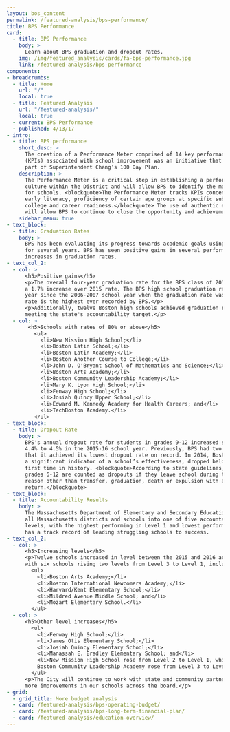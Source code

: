 ```yaml
---
layout: bos_content
permalink: /featured-analysis/bps-performance/
title: BPS Performance
card:
  - title: BPS Performance
    body: >
      Learn about BPS graduation and dropout rates.
    img: /img/featured_analysis/cards/fa-bps-performance.jpg
    link: /featured-analysis/bps-performance
components:
- breadcrumbs:
  - title: Home
    url: "/"
    local: true
  - title: Featured Analysis
    url: "/featured-analysis/"
    local: true
  - current: BPS Performance
  - published: 4/13/17
- intro:
  - title: BPS performance
    short_desc: >
      The creation of a Performance Meter comprised of 14 key performance indicators 
      (KPIs) associated with school improvement was an initiative that developed as 
      part of Superintendent Chang’s 100 Day Plan.
    description: >
      The Performance Meter is a critical step in establishing a performance management 
      culture within the District and will allow BPS to identify the most effective supports 
      for schools. <blockquote>The Performance Meter tracks KPIs concentrated on the achievement gap, 
      early literacy, proficiency of certain age groups at specific subjects, and 
      college and career readiness.</blockquote> The use of authentic evidence and data 
      will allow BPS to continue to close the opportunity and achievement gap. 
    sidebar_menu: true    
- text_block:
  - title: Graduation Rates
    body: >
      BPS has been evaluating its progress towards academic goals using measurable outcomes 
      for several years. BPS has seen positive gains in several performance metrics including 
      increases in graduation rates.
- text_col_2:
  - col: >
      <h5>Positive gains</h5>
      <p>The overall four-year graduation rate for the BPS class of 2016 was 72.4%. This represents 
      a 1.7% increase over 2015 rate. The BPS high school graduation rate has increased each 
      year since the 2006-2007 school year when the graduation rate was 57.9%. The 2016 graduation 
      rate is the highest ever recorded by BPS.</p>
      <p>Additionally, twelve Boston high schools achieved graduation rates of 80% or above, 
      meeting the state's accountability target.</p>
  - col: >
       <h5>Schools with rates of 80% or above</h5>
         <ul>
           <li>New Mission High School;</li>
           <li>Boston Latin School;</li>
           <li>Boston Latin Academy;</li>
           <li>Boston Another Course to College;</li>
           <li>John D. O'Bryant School of Mathematics and Science;</li>
           <li>Boston Arts Academy;</li>
           <li>Boston Community Leadership Academy;</li>
           <li>Mary K. Lyon High School;</li>
           <li>Fenway High School;</li>
           <li>Josiah Quincy Upper School;</li>
           <li>Edward M. Kennedy Academy for Health Careers; and</li>
           <li>TechBoston Academy.</li>
         </ul>
- text_block:
  - title: Dropout Rate
    body: >
      BPS's annual dropout rate for students in grades 9-12 increased slightly from 
      4.4% to 4.5% in the 2015-16 school year. Previously, BPS had two consecutive years 
      that it achieved its lowest dropout rate on record. In 2014, Boston’s dropout rate, 
      a significant indicator of a school’s effectiveness, dropped below 4% for the 
      first time in history. <blockquote>According to state guidelines, students in 
      grades 6-12 are counted as dropouts if they leave school during the year for any 
      reason other than transfer, graduation, death or expulsion with an option to 
      return.</blockquote>
- text_block:
  - title: Accountability Results
    body: >
      The Massachusetts Department of Elementary and Secondary Education (DESE) classifies 
      all Massachusetts districts and schools into one of five accountability and assistance 
      levels, with the highest performing in Level 1 and lowest performing in Level 5. Boston 
      has a track record of leading struggling schools to success. 
- text_col_2:
  - col: >
      <h5>Increasing levels</h5>
      <p>Twelve schools increased in level between the 2015 and 2016 accountability reports 
      with six schools rising two levels from Level 3 to Level 1, including:</p>
        <ul>
          <li>Boston Arts Academy;</li>
          <li>Boston International Newcomers Academy;</li>
          <li>Harvard/Kent Elementary School;</li>
          <li>Mildred Avenue Middle School; and</li>
          <li>Mozart Elementary School.</li>
        </ul>
  - col: >
      <h5>Other level increases</h5> 
        <ul>
          <li>Fenway High School;</li>
          <li>James Otis Elementary School;</li>
          <li>Josiah Quincy Elementary School;</li>
          <li>Manassah E. Bradley Elementary School; and</li>
          <li>New Mission High School rose from Level 2 to Level 1, while the 
          Boston Community Leadership Academy rose from Level 3 to Level 2.</li>
        </ul>
      <p>The City will continue to work with state and community partners to see 
      more improvements in our schools across the board.</p>
- grid:
  - grid_title: More budget analysis
  - card: /featured-analysis/bps-operating-budget/
  - card: /featured-analysis/bps-long-term-financial-plan/
  - card: /featured-analysis/education-overview/
---
```

